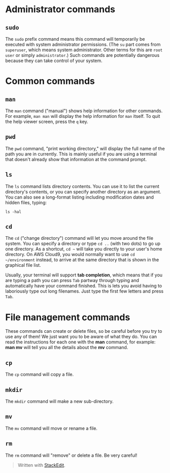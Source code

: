 ﻿# Administrator commands

## `sudo`

The `sudo` prefix command means this command will temporarily be executed with system administrator permissions. (The `su` part comes from `superuser`, which means system administrator. Other terms for this are `root user` or simply `administrator`.) Such commands are potentially dangerous because they can take control of your system. 

# Common commands

## `man`

The  `man`  command ("manual") shows help information for other commands. For example,  `man man`  will display the help information for  `man`  itself. To quit the help viewer screen, press the  `q`  key.

## `pwd`

The `pwd` command, "print working directory," will display the full name of the path you are in currently. This is mainly useful if you are using a terminal that doesn't already show that information at the command prompt.

## `ls`

The `ls` command lists directory contents. You can use it to list the current directory's contents, or you can specify another directory as an argument. You can also see a long-format listing including modification dates and hidden files, typing:

`ls -hal`

## `cd`

The `cd` ("change directory") command will let you move around the file system. You can specify a directory or type  `cd ..`  (with two dots) to go up one directory. As a shortcut,  `cd ~`  will take you directly to your user's home directory. On AWS Cloud9, you would normally want to use  `cd ~/environment`  instead, to arrive at the same directory that is shown in the graphical file list.

Usually, your terminal will support  **tab completion**, which means that if you are typing a path you can press `Tab` partway through typing and automatically have your command finished. This is lets you avoid having to laboriously type out long filenames. Just type the first few letters and press `Tab`.


# File management commands

These commands can create or delete files, so be careful before you try to use any of them! We just want you to be aware of what they do. You can read the instructions for each one with the  **man**  command, for example:  **man mv** will tell you all the details about the  **mv**  command.

## `cp`

The `cp` command will copy a file.

## `mkdir`

The `mkdir` command will make a new sub-directory.

## `mv`

The `mv` command will move or rename a file.

## `rm`

The `rm` command will "remove" or delete a file. Be very careful! 

> Written with [StackEdit](https://stackedit.io/).
